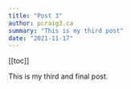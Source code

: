 ```yaml
---
title: "Post 3"
author: pcraig3.ca
summary: "This is my third post"
date: "2021-11-17"
---
```


[[toc]]

This is my third and final post.
